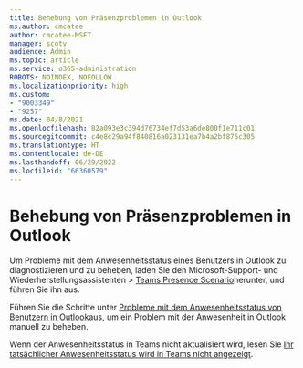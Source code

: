 ```yaml
---
title: Behebung von Präsenzproblemen in Outlook
ms.author: cmcatee
author: cmcatee-MSFT
manager: scotv
audience: Admin
ms.topic: article
ms.service: o365-administration
ROBOTS: NOINDEX, NOFOLLOW
ms.localizationpriority: high
ms.custom:
- "9003349"
- "9257"
ms.date: 04/8/2021
ms.openlocfilehash: 82a093e3c394d76734ef7d53a6de800f1e711c01
ms.sourcegitcommit: c4e8c29a94f840816a023131ea7b4a2bf876c305
ms.translationtype: HT
ms.contentlocale: de-DE
ms.lasthandoff: 06/29/2022
ms.locfileid: "66360579"
---
```

# <a name="troubleshoot-presence-issues-in-outlook"></a>Behebung von Präsenzproblemen in Outlook

Um Probleme mit dem Anwesenheitsstatus eines Benutzers in Outlook zu diagnostizieren und zu beheben, laden Sie den Microsoft-Support- und Wiederherstellungsassistenten > [Teams Presence Scenario](https://aka.ms/SaRA-TeamsPresenceScenario)herunter, und führen Sie ihn aus.

Führen Sie die Schritte unter [Probleme mit dem Anwesenheitsstatus von Benutzern in Outlook](https://docs.microsoft.com/microsoftteams/troubleshoot/teams-im-presence/issues-with-presence-in-outlook)aus, um ein Problem mit der Anwesenheit in Outlook manuell zu beheben.

Wenn der Anwesenheitsstatus in Teams nicht aktualisiert wird, lesen Sie [Ihr tatsächlicher Anwesenheitsstatus wird in Teams nicht angezeigt](https://docs.microsoft.com/microsoftteams/troubleshoot/teams-im-presence/presence-not-show-actual-status).
